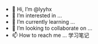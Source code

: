 - 👋 Hi, I’m @lyyhx
- 👀 I’m interested in ...
- 🌱 I’m currently learning ...
- 💞️ I’m looking to collaborate on ...
- 📫 How to reach me ...
   学习笔记
<!---
lyyhx/lyyhx is a ✨ special ✨ repository because its `README.md` (this file) appears on your GitHub profile.
You can click the Preview link to take a look at your changes.
--->
